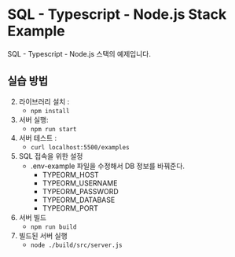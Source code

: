 # SQL - Typescript - Node.js Stack Example
SQL - Typescript - Node.js 스택의 예제입니다.
## 실습 방법
2. 라이브러리 설치 :
   - `npm install`
3. 서버 실행:
   - `npm run start`
4. 서버 테스트 :
   - `curl localhost:5500/examples`
5. SQL 접속을 위한 설정
   - .env-example 파일을 수정해서 DB 정보를 바꿔준다.
      - TYPEORM_HOST
      - TYPEORM_USERNAME
      - TYPEORM_PASSWORD
      - TYPEORM_DATABASE
      - TYPEORM_PORT
6. 서버 빌드
   - `npm run build`
7. 빌드된 서버 실행
   - `node ./build/src/server.js`
